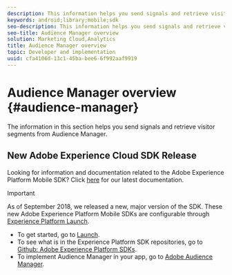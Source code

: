 ```yaml
---
description: This information helps you send signals and retrieve visitor segments from Audience Manager.
keywords: android;library;mobile;sdk
seo-description: This information helps you send signals and retrieve visitor segments from Audience Manager.
seo-title: Audience Manager overview
solution: Marketing Cloud,Analytics
title: Audience Manager overview
topic: Developer and implementation
uuid: cfa4106d-13c1-45ba-bee6-6f992aaf9919
---
```


# Audience Manager overview {#audience-manager}

The information in this section helps you send signals and retrieve visitor segments from Audience Manager.

## New Adobe Experience Cloud SDK Release

Looking for information and documentation related to the Adobe Experience Platform Mobile SDK? Click [here](https://aep-sdks.gitbook.io/docs/) for our latest documentation.

>[!IMPORTANT]
>
>As of September 2018, we released a new, major version of the SDK. These new Adobe Experience Platform Mobile SDKs are configurable through [Experience Platform Launch](https://www.adobe.com/experience-platform/launch.html).

* To get started, go to [Launch](https://launch.adobe.com/).
* To see what is in the Experience Platform SDK repositories, go to [Github: Adobe Experience Platform SDKs](https://github.com/Adobe-Marketing-Cloud/acp-sdks).
* To implement Audience Manager in your app, go to [Adobe Audience Manager](https://aep-sdks.gitbook.io/docs/using-mobile-extensions/adobe-audience-manager).
